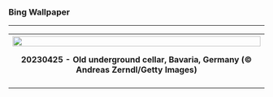 <h3>Bing Wallpaper</h3>
<hr/>
<table><tr><th colspan="3"><img src="https://www.bing.com/th?id=OHR.FranconianWineCellar_EN-US3287515626_1920x1080.jpg&amp;rf=LaDigue_1920x1080.jpg&amp;pid=hp" width="100%"/><p>20230425 - Old underground cellar, Bavaria, Germany (© Andreas Zerndl/Getty Images)</p></th></tr>
<tr><td></td><td></td><td></td></tr></table>
